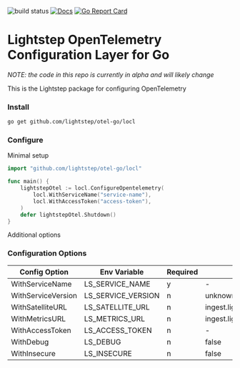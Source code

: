 ![build status](https://github.com/lightstep/otel-go/workflows/build/badge.svg)
[![Docs](https://godoc.org/github.com/lightstep/otel-go/locl?status.svg)](https://pkg.go.dev/github.com/lightstep/otel-go/locl)
[![Go Report Card](https://goreportcard.com/badge/github.com/lightstep/otel-go/locl)](https://goreportcard.com/report/github.com/lightstep/otel-go/locl)

# Lightstep OpenTelemetry Configuration Layer for Go

*NOTE: the code in this repo is currently in alpha and will likely change*

This is the Lightstep package for configuring OpenTelemetry

### Install

```bash
go get github.com/lightstep/otel-go/locl
```

### Configure

Minimal setup

```go
import "github.com/lightstep/otel-go/locl"

func main() {
    lightstepOtel := locl.ConfigureOpentelemetry(
        locl.WithServiceName("service-name"),
        locl.WithAccessToken("access-token"),
    )
    defer lightstepOtel.Shutdown()
}
```

Additional options

### Configuration Options

|Config Option     |Env Variable      |Required|Default|
|------------------|------------------|--------|-------|
|WithServiceName   |LS_SERVICE_NAME   |y       |-      |
|WithServiceVersion|LS_SERVICE_VERSION|n       |unknown|
|WithSatelliteURL  |LS_SATELLITE_URL  |n       |ingest.lightstep.com:443|
|WithMetricsURL    |LS_METRICS_URL    |n       |ingest.lightstep.com:443/metrics|
|WithAccessToken   |LS_ACCESS_TOKEN   |n       |-      |
|WithDebug         |LS_DEBUG          |n       |false  |
|WithInsecure      |LS_INSECURE       |n       |false  |
